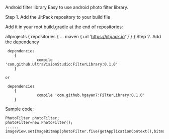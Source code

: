 Android filter library Easy to use android photo filter library.


Step 1. Add the JitPack repository to your build file

Add it in your root build.gradle at the end of repositories:

allprojects {
	repositories {
		...
		maven { url 'https://jitpack.io' }
	}
}
Step 2. Add the dependency

	 dependencies 
		{
      			  compile 'com.github.UltraVisionStudio:FilterLibrary:0.1.0'
		}

	or

	 dependencies 
	 	{
 	     		  compile 'com.github.hgayan7:FilterLibrary:0.1.0'
		}


Sample code:

	PhotoFilter photoFilter;
	photoFilter=new PhotoFilter();
	......
	imageView.setImageBitmap(photoFilter.five(getApplicationContext(),bitmap));

